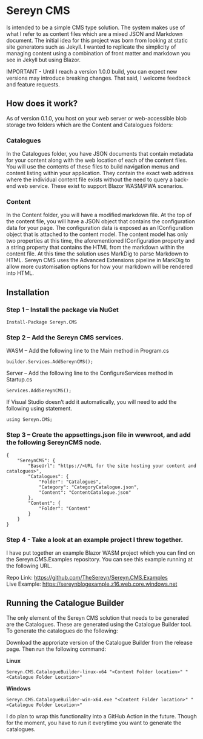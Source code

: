 # Sereyn CMS

Is intended to be a simple CMS type solution. The system makes use of what I refer to as content files which are a mixed JSON and Markdown document. The initial idea for this project was born from looking at static site generators such as Jekyll. I wanted to replicate the simplicity of managing content using a combination of front matter and markdown you see in Jekyll but using Blazor.

IMPORTANT - Until I reach a version 1.0.0 build, you can expect new versions may introduce breaking changes. That said, I welcome feedback and feature requests. 

## How does it work?

As of version 0.1.0, you host on your web server or web-accessible blob storage two folders which are the Content and Catalogues folders:

### Catalogues

In the Catalogues folder, you have JSON documents that contain metadata for your content along with the web location of each of the content files. You will use the contents of these files to build navigation menus and content listing within your application. They contain the exact web address where the individual content file exists without the need to query a back-end web service. These exist to support Blazor WASM/PWA scenarios. 

### Content

In the Content folder, you will have a modified markdown file. At the top of the content file, you will have a JSON object that contains the configuration data for your page. The configuration data is exposed as an IConfiguration object that is attached to the content model. The content model has only two properties at this time, the aforementioned IConfiguration property and a string property that contains the HTML from the markdown within the content file. At this time the solution uses MarkDig to parse Markdown to HTML. Sereyn CMS uses the Advanced Extensions pipeline in MarkDig to allow more customisation options for how your markdown will be rendered into HTML. 

## Installation

### Step 1 – Install the package via NuGet 
```
Install-Package Sereyn.CMS
``` 
### Step 2 – Add the Sereyn CMS services.  
WASM – Add the following line to the Main method in Program.cs  
```
builder.Services.AddSereynCMS();
```  
Server – Add the following line to the ConfigureServices method in Startup.cs  
```
Services.AddSereynCMS();
```  
If Visual Studio doesn’t add it automatically, you will need to add the following using statement.  
```
using Sereyn.CMS;
```

### Step 3 – Create the appsettings.json file in wwwroot, and add the following SereynCMS node. 
```
{
    "SereynCMS": {
        "BaseUrl": "https://<URL for the site hosting your content and catalogues>",
        "Catalogues": {
            "Folder": "Catalogues",
            "Category": "CategoryCatalogue.json",
            "Content": "ContentCatalogue.json"
        },
        "Content": {
            "Folder": "Content"
        }
    }
}
```

### Step 4 - Take a look at an example project I threw together. 

I have put together an example Blazor WASM project which you can find on the Sereyn.CMS.Examples repository. You can see this example running at the following URL.

Repo Link: https://github.com/TheSereyn/Sereyn.CMS.Examples  
Live Example: https://sereynblogexample.z16.web.core.windows.net

## Running the Catalogue Builder

The only element of the Sereyn CMS solution that needs to be generated are the Catalogues. These are generated using the Catalogue Builder tool. To generate the catalogues do the following:

Download the approriate version of the Catalogue Builder from the release page. Then run the following command: 

**Linux**
```
Sereyn.CMS.CatalogueBuilder-linux-x64 "<Content Folder location>" "<Catalogue Folder Location>"
```

**Windows**
```
Sereyn.CMS.CatalogueBuilder-win-x64.exe "<Content Folder location>" "<Catalogue Folder Location>"
```

I do plan to wrap this functionality into a GitHub Action in the future. Though for the moment, you have to run it everytime you want to generate the catalogues. 